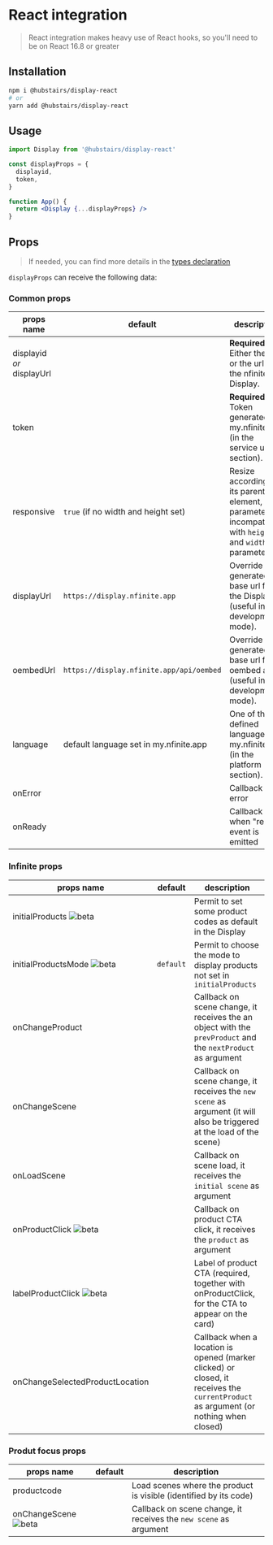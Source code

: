 # React integration

> React integration makes heavy use of React hooks, so you'll need to be on React 16.8 or greater

## Installation

```bash
npm i @hubstairs/display-react
# or
yarn add @hubstairs/display-react
```

## Usage

```jsx
import Display from '@hubstairs/display-react'

const displayProps = {
  displayid,
  token,
}

function App() {
  return <Display {...displayProps} />
}
```

## Props

> If needed, you can find more details in the [types declaration](../packages/display-react/types/index.d.ts)

`displayProps` can receive the following data:

### Common props

| props name                | default                                  | description                                                                                                 |
| ------------------------- | ---------------------------------------- | ----------------------------------------------------------------------------------------------------------- |
| displayid _or_ displayUrl |                                          | **Required.** Either the id or the url of the nfinite Display.                                              |
| token                     |                                          | **Required.** Token generated in my.nfinite.app (in the service user section).                              |
| responsive                | `true` (if no width and height set)      | Resize according to its parent element, this parameter is incompatible with `height` and `width` parameters |
| displayUrl                | `https://display.nfinite.app`            | Override the generated base url for the Display (useful in development mode).                               |
| oembedUrl                 | `https://display.nfinite.app/api/oembed` | Override the generated base url for oembed api (useful in development mode).                                |
| language                  | default language set in my.nfinite.app   | One of the defined language in my.nfinite.app (in the platform section).                                    |
| onError                   |                                          | Callback on error                                                                                           |
| onReady                   |                                          | Callback when "ready" event is emitted                                                                      |

### Infinite props

| props name                      | default   | description                                                                                                                          |
| ------------------------------- | --------- | ------------------------------------------------------------------------------------------------------------------------------------ |
| initialProducts ![beta]         |           | Permit to set some product codes as default in the Display                                                                           |
| initialProductsMode ![beta]     | `default` | Permit to choose the mode to display products not set in `initialProducts`                                                           |
| onChangeProduct                 |           | Callback on scene change, it receives the an object with the `prevProduct` and the `nextProduct` as argument                         |
| onChangeScene                   |           | Callback on scene change, it receives the `new scene` as argument (it will also be triggered at the load of the scene)               |
| onLoadScene                     |           | Callback on scene load, it receives the `initial scene` as argument                                                                  |
| onProductClick ![beta]          |           | Callback on product CTA click, it receives the `product` as argument                                                                 |
| labelProductClick ![beta]       |           | Label of product CTA (required, together with onProductClick, for the CTA to appear on the card)                                     |
| onChangeSelectedProductLocation |           | Callback when a location is opened (marker clicked) or closed, it receives the `currentProduct` as argument (or nothing when closed) |

### Produt focus props

| props name            | default | description                                                       |
| --------------------- | ------- | ----------------------------------------------------------------- |
| productcode           |         | Load scenes where the product is visible (identified by its code) |
| onChangeScene ![beta] |         | Callback on scene change, it receives the `new scene` as argument |

[beta]: https://img.shields.io/badge/beta-blue
